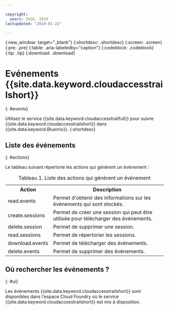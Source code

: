 ```yaml
---

copyright:
  years: 2016, 2019
lastupdated: "2019-01-22"

---
```


{:new_window: target="_blank"}
{:shortdesc: .shortdesc}
{:screen: .screen}
{:pre: .pre}
{:table: .aria-labeledby="caption"}
{:codeblock: .codeblock}
{:tip: .tip}
{:download: .download}


# Evénements {{site.data.keyword.cloudaccesstrailshort}}
{: #events}

Utilisez le service {{site.data.keyword.cloudaccesstrailfull}} pour suivre {{site.data.keyword.cloudaccesstrailshort}} dans {{site.data.keyword.Bluemix}}. 
{:shortdesc}



## Liste des événements
{: #actions}

Le tableau suivant répertorie les actions qui génèrent un événement :

<table>
  <caption>Tableau 1. Liste des actions qui génèrent un événement</caption>
  <tr>
    <th>Action</th>
	  <th>Description</th>
  <tr>
  <tr>
    <td>read.events</td>
	  <td>Permet d'obtenir des informations sur les événements qui sont stockés.</td>
  </tr>
  <tr>
    <td>create.sessions</td>
	  <td>Permet de créer une session qui peut être utilisée pour télécharger des événements.</td>
  </tr>
  <tr>
    <td>delete.session</td>
	  <td>Permet de supprimer une session.</td>
  </tr>
  <tr>
    <td>read.sessions</td>
	  <td>Permet de répertorier les sessions.</td>
  </tr>
  <tr>
    <td>download.events</td>
	  <td>Permet de télécharger des événements.</td>
  </tr>
  <tr>
    <td>delete.events</td>
	  <td>Permet de supprimer des événements.</td>
  </tr>
</table>


## Où rechercher les événements ?
{: #ui}
 	
Les événements {{site.data.keyword.cloudaccesstrailshort}} sont disponibles dans l'espace Cloud Foundry où le service {{site.data.keyword.cloudaccesstrailshort}} est mis à disposition.
